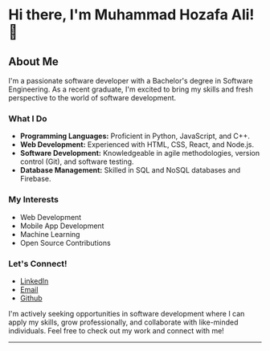 # Hi there, I'm Muhammad Hozafa Ali! 👋

## About Me

I'm a passionate software developer with a Bachelor's degree in Software Engineering. As a recent graduate, I'm excited to bring my skills and fresh perspective to the world of software development.

### What I Do

- **Programming Languages:** Proficient in Python, JavaScript, and C++.
- **Web Development:** Experienced with HTML, CSS, React, and Node.js.
- **Software Development:** Knowledgeable in agile methodologies, version control (Git), and software testing.
- **Database Management:** Skilled in SQL and NoSQL databases and Firebase.

### My Interests

- Web Development
- Mobile App Development
- Machine Learning
- Open Source Contributions

### Let's Connect!

- [LinkedIn](https:/www.linkedin.com/in/hozafa-ali-9a3831224)
- [Email](khandrago03@gmail.com)
- [Github](https://github.com/Hozafa21)


I'm actively seeking opportunities in software development where I can apply my skills, grow professionally, and collaborate with like-minded individuals. Feel free to check out my work and connect with me!

---

<!---
Hozafa21/Hozafa21 is a ✨ special ✨ repository because its `README.md` (this file) appears on your GitHub profile.
You can click the Preview link to take a look at your changes.
--->
